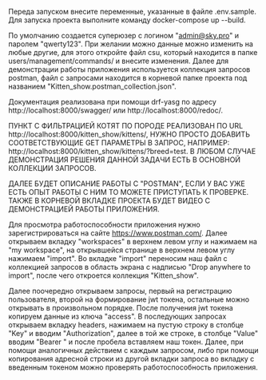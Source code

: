Переда запуском внесите переменные, указанные в файле .env.sample.
Для запуска проекта выполните команду docker-compose up --build.

По умолчанию создается суперюзер с логином "admin@sky.pro" и паролем "qwerty123". При желании
можно данные можно изменить на любые другие, для этого откройте файл csu, который находится
в папке users/management/commands/ и внесите изменения. Далее для демонстрации работы
приложения используется коллекция запросов postman, файл с запросами находится в корневой
папке проекта под названием "Kitten_show.postman_collection.json".

Документация реализована при помощи drf-yasg по адресу http://localhost:8000/swagger/ или 
http://localhost:8000/redoc/.

ПУНКТ С ФИЛЬТРАЦИЕЙ КОТЯТ ПО ПОРОДЕ РЕАЛИЗОВАН ПО URL http://localhost:8000/kitten_show/kittens/,
НУЖНО ПРОСТО ДОБАВИТЬ СООТВЕТСТВУЮЩИЕ GET ПАРАМЕТРЫ В ЗАПРОС, НАПРИМЕР:
http://localhost:8000/kitten_show/kittens/?breed=test. В ЛЮБОМ СЛУЧАЕ ДЕМОНСТРАЦИЯ РЕШЕНИЯ
ДАННОЙ ЗАДАЧИ ЕСТЬ В ОСНОВНОЙ КОЛЛЕКЦИИ ЗАПРОСОВ.

ДАЛЕЕ БУДЕТ ОПИСАНИЕ РАБОТЫ С "POSTMAN", ЕСЛИ У ВАС УЖЕ ЕСТЬ ОПЫТ РАБОТЫ С НИМ ТО МОЖЕТЕ
ПРИСТУПАТЬ К ПРОВЕРКЕ. ТАКЖЕ В КОРНЕВОЙ ВКЛАДКЕ ПРОЕКТА БУДЕТ ВИДЕО С ДЕМОНСТРАЦИЕЙ РАБОТЫ
ПРИЛОЖЕНИЯ.

Для просмотра работоспособности приложения нужно зарегистрироваться
на сайте https://www.postman.com/. Далее открываем вкладку "workspaces"
в верхнем левом углу и нажимаем на "my workspace", на открывшейся странице в верхнем левом
углу нажимаем "import". Во вкладке "import" переносим наш файл с коллекцией запросов в
область экрана с надписью "Drop anywhere to import", после чего откроется коллекция
"Kitten_show".

Далее поочередно открываем запросы, первый на регистрацию пользователя, второй на формирование
jwt токена, остальные можно открывать в произвольном порядке. После получения jwt токена
копируем данные из ключа "access". В последующих запросах открываем вкладку headers, нажимаем
на пустую строку в столбце "Key" и вводим "Authorization", далее в той же строке, в столбце
"Value" вводим "Bearer " и после пробела вставляем наш токен. Далее, при помощи
аналогичных действием с каждым запросом, либо при помощи копирования адресной строки из
другой вкладки запроса во вкладку с введенным токеном можно проверять работоспособность
приложения.
